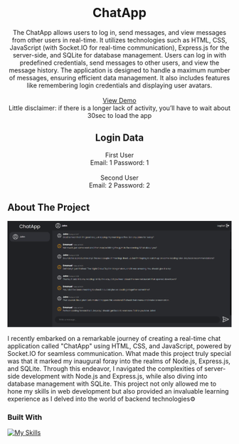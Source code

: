 <br />
<div align="center">

<h1 align="center">ChatApp</h1>

  <p align="center">
The ChatApp allows users to log in, send messages, and view messages from other users in real-time. It utilizes technologies such as HTML, CSS, JavaScript (with Socket.IO for real-time communication), Express.js for the server-side, and SQLite for database management. Users can log in with predefined credentials, send messages to other users, and view the message history. The application is designed to handle a maximum number of messages, ensuring efficient data management. It also includes features like remembering login credentials and displaying user avatars.
    <br />
    <br />
    <a href="https://chatapp-lorv.onrender.com">View Demo</a>
    <br />
    Little disclaimer: if there is a longer lack of activity, you’ll have to wait about 30sec to load the app
    <br />
    <h2>Login Data</h2>
    First User
    <br />
    Email: 1
    Password: 1
    <br />
    <br />
    Second User
    <br />
    Email: 2
    Password: 2
  </p>
</div>


## About The Project

<img src='./src/img/screenshot.png'>


I recently embarked on a remarkable journey of creating a real-time chat application called "ChatApp" using HTML, CSS, and JavaScript, powered by Socket.IO for seamless communication. What made this project truly special was that it marked my inaugural foray into the realms of Node.js, Express.js, and SQLite. Through this endeavor, I navigated the complexities of server-side development with Node.js and Express.js, while also diving into database management with SQLite. This project not only allowed me to hone my skills in web development but also provided an invaluable learning experience as I delved into the world of backend technologies⚙️



### Built With

[![My Skills](https://skillicons.dev/icons?i=html,css,js,nodejs,express,sqlite&perline=4)](https://skillicons.dev)


